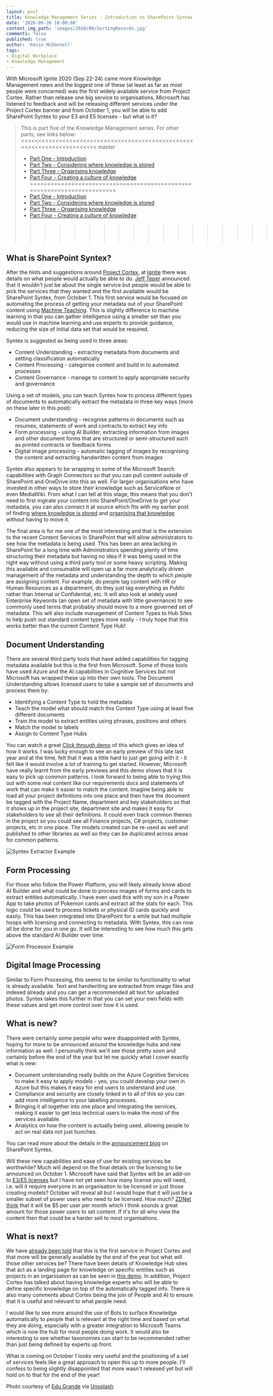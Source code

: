 ```yaml
---
layout: post
title: Knowledge Management Series - Introduction to SharePoint Syntex
date: '2020-09-26 18:00:00'
content_img_path: 'images/2020/09/SortingRecords.jpg'
comments: false
published: true
author: 'Kevin McDonnell'
tags:
- Digital Workplace
- Knowledge Management
---
```

With Microsoft Ignite 2020 (Sep 22-24) came more Knowledge Management news and the biggest one of these (at least as far as most people were concerned) was the first widely available service from Project Cortex. Rather than release one big service to organisations, Microsoft has listened to feedback and will be releasing different services under the Project Cortex banner and from October 1, you will be able to add SharePoint Syntex to your E3 and E5 licenses - but what is it?

> This is part five of the Knowledge Management series. For other parts, see links below:
<<<<<<<<<<<<<<<<<<<<<<<<<<<<<<<<<<<<<<<<<<<<<<<<<<<<<<<<<<<<<<<<<<<<<<<< master
> * [Part One - Introduction](/2020-09-03-Knowledge-Management-Series.html)
> * [Part Two - Considering where knowledge is stored](/2020-09-10-Knowledge-Management-Series-Considering-where-knowledge-is-stored.html)
> * [Part Three - Organising knowledge](/2020-09-14-Knowledge-Management-Series-Organising-knowledge.html)
> * [Part Four - Creating a culture of knowledge](/2020-09-17-Knowledge-Management-Series-Creating-a-culture-of-knowledge.html)
========================================================================
> * [Part One - Introduction](/2020/09/03/Knowledge-Management-Series.html)
> * [Part Two - Considering where knowledge is stored](/2020/09/10/Knowledge-Management-Series-Considering-where-knowledge-is-stored.html)
> * [Part Three - Organising knowledge](/2020/09/14/Knowledge-Management-Organising-Knowledge.html)
> * [Part Four - Creating a culture of knowledge](/2020/09/17/Knowledge-Management-Series-Creating-a-culture-of-knowledge.html)
>>>>>>>>>>>>>>>>>>>>>>>>>>>>>>>>>>>>>>>>>>>>>>>>>>>>>>>>>>>>>>>>>>>>>>>> dev

## What is SharePoint Syntex?
After the hints and suggestions around [Project Cortex](https://aka.ms/ProjectCortex), at [Ignite](https://myignite.microsoft.com) there was details on what people would actually be able to do. [Jeff Teper](https://www.twitter.com/jeffteper) announced that it wouldn't just be about the single service but people would be able to pick the services that they wanted and the first available would be SharePoint Syntex, from October 1. This first service would be focused on automating the process of getting your metadata out of your SharePoint content using [Machine Teaching](https://blogs.microsoft.com/ai/machine-teaching/). This is slightly difference to machine learning in that you can gather intelligence using a smaller set than you would use in machine learning and use experts to provide guidance, reducing the size of initial data set that would be required.

Syntex is suggested as being used in three areas:
- Content Understanding - extracting metadata from documents and setting classification automatically
- Content Processing - categorise content and build in to automated processes
- Content Governance - manage to content to apply appropriate security and governance

Using a set of models, you can teach Syntex how to process different types of documents to automatically extract the metadata in three key ways (more on these later in this post):
- Document understanding - recognise patterns in documents such as resumes, statements of work and contracts to extract key info
- Form processing - using AI Builder, extracting information from images and other document forms that are structured or semi-structured such as printed contracts or feedback forms
- Digital image processing - automatic tagging of images by recognising the content and extracting handwritten content from images

Syntex also appears to be wrapping in some of the Microsoft Search capabilities with Graph Connectors so that you can pull content outside of SharePoint and OneDrive into this as well. For larger organisations who have invested in other ways to store their knowledge such as ServiceNow or even MediaWiki. From what I can tell at this stage, this means that you don't need to first mgirate your content into SharePoint/OneDrive to get your metadata, you can also connect it at source which fits with my earlier post of finding [where knowledge is stored](/2020-09-10-Knowledge-Management-Series-Considering-where-knowledge-is-stored.html) and [organising that knowledge](/2020-09-14-Knowledge-Management-Series-Organising-knowledge.html) without having to move it.

The final area is for me one of the most interesting and that is the extension to the recent Content Services in SharePoint that will allow administrators to see how the metadata is being used. This has been an area lacking in SharePoint for a long time with Administrators spending plenty of time structuring their metadata but having no idea if it was being used in the right way without using a third party tool or some heavy scripting. Making this available and consumable will open up a far more analytically driven management of the metadata and understanding the depth to which people are assigning content. For example, do people tag content with HR or Human Resources as a department, do they just tag everything as Public rather than Internal or Confidential, etc. It will also look at widely used Enterprise Keywords (an open set of metadata with little governance) to see commonly used terms that probably should move to a more governed set of metadata. This will also include management of Content Types to Hub Sites to help push out standard content types more easily - I truly hope that this works better than the current Content Type Hub! 

## Document Understanding
There are several third party tools that have added capabilities for tagging metadata available but this is the first from Microsoft. Some of those tools have used Azure and the AI capabilities in Cognitive Services but not Microsoft has wrapped these up into their own tools. The Document Understanding allows licensed users to take a sample set of documents and process them by:
- Identifying a Content Type to hold the metadata
- Teach the model what should match this Content Type using at least five different documents
- Train the model to extract entities using phrases, positions and others
- Match the model to labels
- Assign to Content Type Hubs

You can watch a great [Click through demo](https://aka.ms/SharePointSyntex/demo) of this which gives an idea of how it works. I was lucky enough to see an early preview of this late last year and at the time, felt that it was a little hard to just get going with it - it felt like it would involve a lot of training to get started. However, Microsoft have really learnt from the early previews and this demo shows that it is easy to pick up common patterns. I look forward to being able to trying this out with some real content like our requirements docs and statements of work that can make it easier to match the content. Imagine being able to load all your project definitions into one place and then have the document be tagged with the Project Name, department and key stakeholders so that it shows up in the project site, department site and makes it easy for stakeholders to see all their definitions. It could even track common themes in the project so you could see all Finance projects, C# projects, customer projects, etc in one place. The models created can be re-used as well and published to other libraries as well so they can be duplicated across areas for common patterns.

![Syntex Extractor Example](020/09/SyntexExtractorExample.jpg)

## Form Processing

For those who follow the Power Platform, you will likely already know about AI Builder and what could be done to process images of forms and cards to extract entities automatically. I have even used this with my son in a Power App to take photos of Pokemon cards and extract all the stats for each. This logic could be used to process tickets or physical ID cards quickly and easily. This has been integrated into SharePoint for a while but had multiple hoops with licensing and connecting to metadata. With Syntex, this can now all be done for you in one go. It will be interesting to see how much this gets above the standard AI Builder over time.

![Form Processor Example](020/09/FormProcessorExample.jpg)

## Digital Image Processing

Similar to Form Processing, this seems to be similar to functionality to what is already available. Text and handwriting are extracted from image files and indexed already and you can get a recommended alt text for uploaded photos. Syntex takes this further in that you can set your own fields with these values and get more control over how it is used.

## What is new?

There were certainly some people who were disappointed with Syntex, hoping for more to be announced around the knowledge hubs and new information as well. I personally think we'll see those pretty soon and certainly before the end of the year but let me quickly what I cover exactly what is new:

- Document understanding really builds on the Azure Cognitive Services to make it easy to apply models - yes, you could develop your own in Azure but this makes it easy for end users to understand and use.
- Compliance and security are closely linked in to all of this so you can add more intelligence to your labelling processes.
- Bringing it all together into one place and integrating the services, making it easier to get less technical users to make the most of the services available.
- Analytics on how the content is actually being used, allowing people to act on real data not just hunches.

You can read more about the details in the [announcement blog](https://techcommunity.microsoft.com/t5/project-cortex-blog/announcing-sharepoint-syntex/ba-p/1681139) on SharePoint Syntex.

Will these new capabilities and ease of use for existing services be worthwhile? Much will depend on the final details on the licensing to be announced on October 1. Microsoft have said that Syntex will be an add-on to [E3/E5 licenses](https://www.microsoft.com/en-us/microsoft-365/compare-microsoft-365-enterprise-plans) but I have not yet seen how many license you will need, i.e. will it require everyone in an organisation to be licensed or just those creating models? October will reveal all but I would hope that it will just be a smaller subset of power users who need to be licensed. How much? [ZDNet think](https://www.zdnet.com/article/microsoft-launches-sharepoint-syntex-to-automate-content-categorization-and-build-a-foundation-for-knowledge-curation/) that it will be $5 per user per month which I think sounds a great amount for those power users to set content. If it's for all who view the content then that could be a harder sell to most organisations.

## What is next?

We have [already been told](https://techcommunity.microsoft.com/t5/project-cortex-blog/announcing-sharepoint-syntex/ba-p/1681139) that this is the first service in Project Cortex and that more will be generally available by the end of the year but what will those other services be? There have been details of Knowledge Hub sites that act as a landing page for knowledge on specific entities such as projects in an organisation as can be seen in [this demo](https://demobuilderwebcpptxz.blob.core.windows.net/microsoft-365-knowledge-sharing/startdemo.html?ot=false&lan=&guidemodeenabled=false&audioenabled=false). In addition, Project Cortex has talked about having knowledge experts who will be able to define specific knowledge on top of the automatically tagged info. There is also many comments about Cortex being the join of People and AI to ensure that it is useful and relevant to what people need.

I would like to see more around the use of Bots to surface Knowledge automatically to people that is relevant at the right time and based on what they are doing, especially with a greater integration to Microsoft Teams which is now the hub for most people doing work. It would also be interesting to see whether taxonomies can start to be recommended rather than just being defined by experts up front.

What is coming on October 1 looks very useful and the positioning of a set of services feels like a great approach to open this up to more people. I'll confess to being slightly disappointed that more wasn't released yet but will hold on to that for the end of the year!

Photo courtesy of [Edu Grande](https://unsplash.com/@edgr) via [Unsplash](https://unsplash.com)
